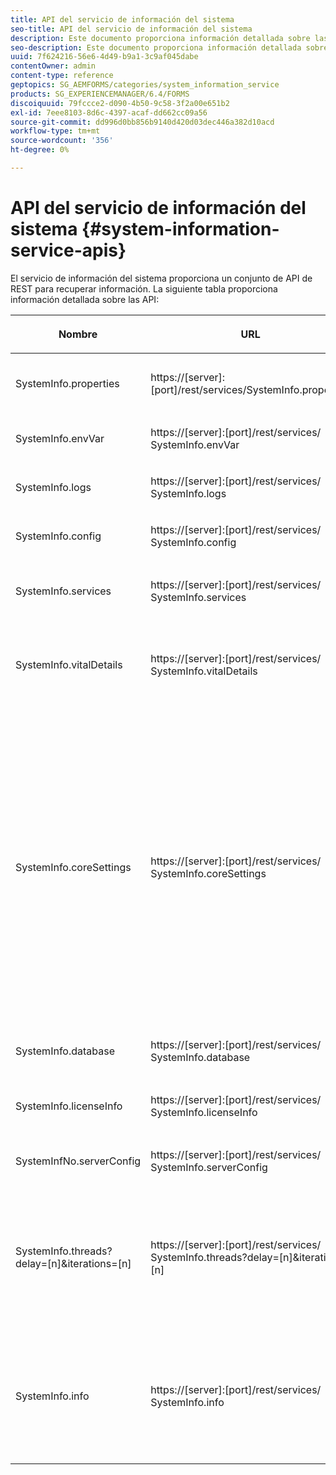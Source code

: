 ```yaml
---
title: API del servicio de información del sistema
seo-title: API del servicio de información del sistema
description: Este documento proporciona información detallada sobre las API proporcionadas por el servicio de información del sistema.
seo-description: Este documento proporciona información detallada sobre las API proporcionadas por el servicio de información del sistema.
uuid: 7f624216-56e6-4d49-b9a1-3c9af045dabe
contentOwner: admin
content-type: reference
geptopics: SG_AEMFORMS/categories/system_information_service
products: SG_EXPERIENCEMANAGER/6.4/FORMS
discoiquuid: 79fccce2-d090-4b50-9c58-3f2a00e651b2
exl-id: 7eee8103-8d6c-4397-acaf-dd662cc09a56
source-git-commit: dd996d0bb856b9140d420d03dec446a382d10acd
workflow-type: tm+mt
source-wordcount: '356'
ht-degree: 0%

---
```


# API del servicio de información del sistema {#system-information-service-apis}

El servicio de información del sistema proporciona un conjunto de API de REST para recuperar información. La siguiente tabla proporciona información detallada sobre las API:

<table>
 <thead>
  <tr>
   <th><p>Nombre</p></th> 
   <th><p>URL</p></th> 
   <th><p>Descripción</p></th> 
  </tr> 
 </thead> 
 <tbody>
  <tr>
   <td><p>SystemInfo.properties</p></td> 
   <td><p>https://[server]:[port]/rest/services/SystemInfo.properties</p></td> 
   <td><p>Esta API es un envoltorio para la API de Java <a href="https://docs.oracle.com/javase/6/docs/api/java/lang/System.html#getProperties()">system.getProperties</a>. Recupera la configuración del entorno de trabajo actual. </p></td> 
  </tr> 
  <tr>
   <td><p>SystemInfo.envVar</p></td> 
   <td><p>https://[server]:[port]/rest/services/ SystemInfo.envVar</p></td> 
   <td><p>Recupera todas las variables de entorno del sistema operativo del host. </p></td> 
  </tr> 
  <tr>
   <td><p>SystemInfo.logs</p></td> 
   <td><p>https://[server]:[port]/rest/services/ SystemInfo.logs</p></td> 
   <td><p>Descarga un archivo zip que contiene registros del servidor de aplicaciones. </p></td> 
  </tr> 
  <tr>
   <td><p>SystemInfo.config</p></td> 
   <td><p>https://[server]:[port]/rest/services/ SystemInfo.config</p></td> 
   <td><p>Recupera todo el contenido del archivo config.xml. </p></td> 
  </tr> 
  <tr>
   <td><p>SystemInfo.services</p></td> 
   <td><p>https://[server]:[port]/rest/services/ SystemInfo.services</p></td> 
   <td><p>Recupera el estado y los parámetros de configuración de AEM servicios de formularios.</p></td> 
  </tr> 
  <tr>
   <td><p>SystemInfo.vitalDetails</p></td> 
   <td><p>https://[server]:[port]/rest/services/ SystemInfo.vitalDetails</p></td> 
   <td><p>Recupera el tiempo de actividad del servidor, los argumentos de JVM, la memoria del sistema, el tamaño de pila, el nombre del sistema operativo, el número de subprocesos activos y el recuento de subprocesos. </p></td> 
  </tr> 
  <tr>
   <td><p>SystemInfo.coreSettings</p></td> 
   <td><p>https://[server]:[port]/rest/services/ SystemInfo.coreSettings</p></td> 
   <td><p>Recupera valores de las siguientes propiedades:</p>
    <ul>
     <li><p>AdobeTempDir</p></li>
     <li><p>AdobeServerFontDir</p></li>
     <li><p>CustomerFontDir</p></li>
     <li><p>GlobalDocumentStorageRootDir</p></li>
     <li><p>DefaultDocumentMaxInlineSize</p></li>
     <li><p>DefaultDocumentDisposeTimeout</p></li>
     <li><p>EnableDocumentDBStorage</p></li>
     <li><p>GlobalDocumentStorageUseNetworkShare</p></li>
     <li><p>EnableFIPS</p></li>
     <li><p>EnableWSDL</p></li>
     <li><p>Archivo de configuración de DataServices </p></li>
     <li><p>EnableRDS</p></li>
    </ul><p></p></td> 
  </tr> 
  <tr>
   <td><p>SystemInfo.database</p></td> 
   <td><p>https://[server]:[port]/rest/services/ SystemInfo.database</p></td> 
   <td><p>Recupera información detallada sobre la base de datos.</p></td> 
  </tr> 
  <tr>
   <td><p>SystemInfo.licenseInfo</p></td> 
   <td><p>https://[server]:[port]/rest/services/ SystemInfo.licenseInfo</p></td> 
   <td><p>Recupera la información de versión y licencia de los componentes de formularios AEM instalados. </p></td> 
  </tr> 
  <tr>
   <td><p>SystemInfNo.serverConfig</p></td> 
   <td><p>https://[server]:[port]/rest/services/ SystemInfo.serverConfig</p></td> 
   <td><p>Descarga archivos de configuración del servidor de aplicaciones host. </p></td> 
  </tr> 
  <tr>
   <td><p>SystemInfo.threads?delay=[n]&amp;iterations=[n]</p></td> 
   <td><p>https://[server]:[port]/rest/services/ SystemInfo.threads?delay=[n]&amp;iterations=[n]</p></td> 
   <td><p>Recupera el recuento y el seguimiento de pila de subprocesos activos. Acepta los siguientes parámetros:</p>
    <ul>
     <li><p>iteraciones= [n]: Especifica el recuento de iteraciones. Sustituya n por un número. </p></li>
     <li><p>Delay= [n]: Especifica el número de milisegundos que hay que esperar antes de iniciar la siguiente iteración. </p></li>
    </ul><p></p></td> 
  </tr> 
  <tr>
   <td><p>SystemInfo.info</p></td> 
   <td><p>https://[server]:[port]/rest/services/ SystemInfo.info</p></td> 
   <td><p>Esta API es un envoltorio para todas las API del servicio de información del sistema. De forma interna, ejecuta todas las API de información del sistema y descarga información en formato zip. </p><p><i><strong>nota</strong>: SystemInfo.info no proporciona el seguimiento de recuento y pila de subprocesos activos. </i></p></td> 
  </tr> 
 </tbody> 
</table>
